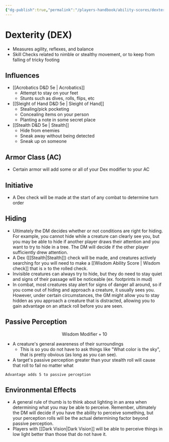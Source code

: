 ```yaml
---
{"dg-publish":true,"permalink":"/players-handbook/ability-scores/dexterity-ability-score/","tags":["Ability_Score"],"noteIcon":""}
---
```



# Dexterity (DEX)

- Measures agility, reflexes, and balance
- Skill Checks related to nimble or stealthy movement, or to keep from falling of tricky footing

## Influences

- [[Acrobatics D&D 5e \| Acrobatics]]
	- Attempt to stay on your feet
	- Stunts such as dives, rolls, flips, etc
- [[Sleight of Hand D&D  5e \| Sleight of Hand]]
	- Stealing/pick pocketing
	- Concealing items on your person
	- Planting a note in some secret place
- [[Stealth D&D 5e \| Stealth]]
	- Hide from enemies
	- Sneak away without being detected
	- Sneak up on someone

## Armor Class (AC)

- Certain armor will add some or all of your Dex modifier to your AC

## Initiative

- A Dex check will be made at the start of any combat to determine turn order

## Hiding
- Ultimately the DM decides whether or not conditions are right for hiding.<br>For example, you cannot hide while a creature can clearly see you, but you may be able to hide if another player draws their attention and you want to try to hide in a tree. The DM will decide if the other player sufficiently drew attention.
- A Dex ([[Stealth\|Stealth]]) check will be made, and creatures actively searching for you will need to make a [[Wisdom Ability Score \| Wisdom check]] that is ≥ to the rolled check.
- Invisible creatures can always try to hide, but they do need to stay quiet and signs of their passage will be noticeable (ex. footprints in mud)
- In combat, most creatures stay alert for signs of danger all around, so if you come out of hiding and approach a creature, it usually sees you. However, under certain circumstances, the GM might allow you to stay hidden as you approach a creature that is distracted, allowing you to gain advantage on an attack roll before you are seen.

## Passive Perception
$$
\text{Wisdom Modifier}+10
$$
- A creature's general awareness of their surroundings
	- This is so you do not have to ask things like "What color is the sky", that is pretty obvious (as long as you can see).
- A target's passive perception greater than your stealth roll will cause that roll to fail no matter what
```ad-important
Advantage adds 5 to passive perception

```

## Environmental Effects

- A general rule of thumb is to think about lighting in an area when determining what you may be able to perceive. Remember, ultimately the DM will decide if you have the ability to perceive something, but your perception rolls will be the actual determining factor beyond passive perception.
- Players with [[Dark Vision\|Dark Vision]] will be able to perceive things in low light better than those that do not have it.